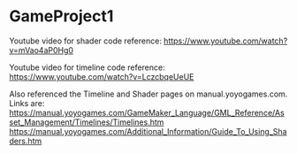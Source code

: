 # GameProject1
Youtube video for shader code reference: https://www.youtube.com/watch?v=mVao4aP0Hg0

Youtube video for timeline code reference: https://www.youtube.com/watch?v=LczcbqeUeUE

Also referenced the Timeline and Shader pages on manual.yoyogames.com. 
Links are: https://manual.yoyogames.com/GameMaker_Language/GML_Reference/Asset_Management/Timelines/Timelines.htm  
https://manual.yoyogames.com/Additional_Information/Guide_To_Using_Shaders.htm
